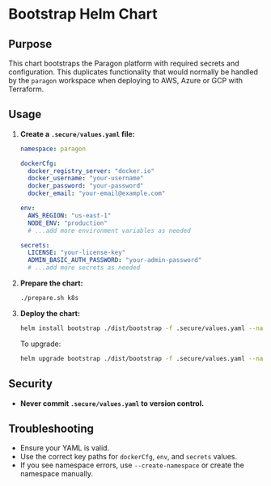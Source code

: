 # Bootstrap Helm Chart

## Purpose

This chart bootstraps the Paragon platform with required secrets and configuration. This duplicates functionality that would normally be handled by the `paragon` workspace when deploying to AWS, Azure or GCP with Terraform.

## Usage

1. **Create a `.secure/values.yaml` file:**

   ```yaml
   namespace: paragon

   dockerCfg:
     docker_registry_server: "docker.io"
     docker_username: "your-username"
     docker_password: "your-password"
     docker_email: "your-email@example.com"

   env:
     AWS_REGION: "us-east-1"
     NODE_ENV: "production"
     # ...add more environment variables as needed

   secrets:
     LICENSE: "your-license-key"
     ADMIN_BASIC_AUTH_PASSWORD: "your-admin-password"
     # ...add more secrets as needed
   ```

2. **Prepare the chart:**

   ```sh
   ./prepare.sh k8s
   ```

3. **Deploy the chart:**

   ```sh
   helm install bootstrap ./dist/bootstrap -f .secure/values.yaml --namespace paragon --create-namespace
   ```

   To upgrade:
   ```sh
   helm upgrade bootstrap ./dist/bootstrap -f .secure/values.yaml --namespace paragon
   ```

## Security

- **Never commit `.secure/values.yaml` to version control.**  

## Troubleshooting

- Ensure your YAML is valid.
- Use the correct key paths for `dockerCfg`, `env`, and `secrets` values.
- If you see namespace errors, use `--create-namespace` or create the namespace manually.
